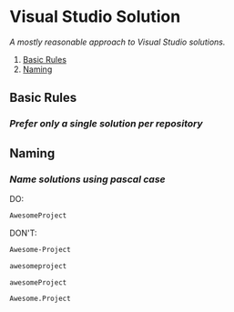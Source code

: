 # Visual Studio Solution

_A mostly reasonable approach to Visual Studio solutions._

1. [Basic Rules](#basic-rules)
2. [Naming](#naming)

## Basic Rules

### _Prefer only a single solution per repository_

## Naming

### _Name solutions using pascal case_

DO:

```txt
AwesomeProject
```

DON'T:

```txt
Awesome-Project
```

```txt
awesomeproject
```

```txt
awesomeProject
```

```txt
Awesome.Project
```
